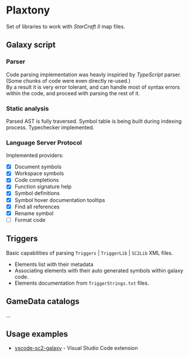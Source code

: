 # Plaxtony

Set of libraries to work with *StarCraft II* map files.

## Galaxy script

### Parser

Code parsing implementation was heavly inspiried by *TypeScript* parser. (Some chunks of code were even directly re-used.)\
By a result it is very error tolerant, and can handle most of syntax errors within the code, and proceed with parsing the rest of it.

### Static analysis

Parsed AST is fully traversed. Symbol table is being built during indexing process. Typechecker implemented.

### Language Server Protocol

Implemented providers:

- [x] Document symbols
- [x] Workspace symbols
- [x] Code completions
- [x] Function signature help
- [x] Symbol definitions
- [x] Symbol hover documentation tooltips
- [x] Find all references
- [x] Rename symbol
- [ ] Format code

## Triggers

Basic capabilities of parsing `Triggers` | `TriggerLib` | `SC2Lib` XML files.

- Elements list with their metadata
- Associating elements with their auto generated symbols within galaxy code.
- Elements documentation from `TriggerStrings.txt` files.

## GameData catalogs

...

## Usage examples

- [vscode-sc2-galaxy](https://github.com/Talv/vscode-sc2-galaxy) -  Visual Studio Code extension